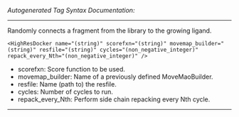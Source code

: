 _Autogenerated Tag Syntax Documentation:_

---
Randomly connects a fragment from the library to the growing ligand.

```
<HighResDocker name="(string)" scorefxn="(string)" movemap_builder="(string)" resfile="(string)" cycles="(non_negative_integer)" repack_every_Nth="(non_negative_integer)" />
```

-   scorefxn: Score function to be used.
-   movemap_builder: Name of a previously defined MoveMaoBuilder.
-   resfile: Name (path to) the resfile.
-   cycles: Number of cycles to run.
-   repack_every_Nth: Perform side chain repacking every Nth cycle.

---
